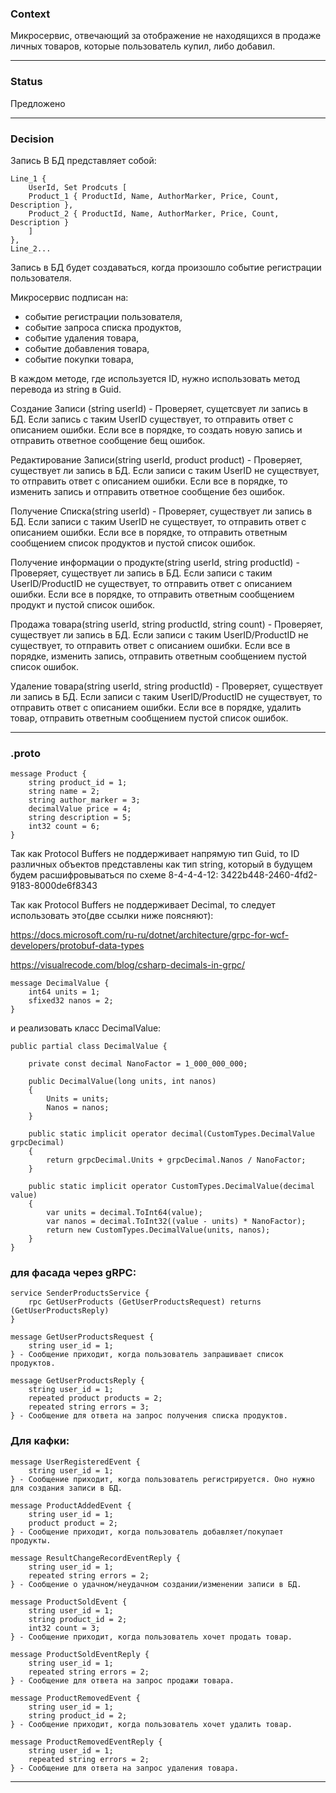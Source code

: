 ### Context

Микросервис, отвечающий за отображение не находящихся в продаже личных товаров, 
которые пользователь купил, либо добавил.
_______________________________________________________________________________
### Status

Предложено
_______________________________________________________________________________
### Decision

Запись В БД представляет собой:

    Line_1 {  
    	UserId, Set Prodcuts [  
    	Product_1 { ProductId, Name, AuthorMarker, Price, Count, Description },  
    	Product_2 { ProductId, Name, AuthorMarker, Price, Count, Description }   
    	]   
    },  
    Line_2...

Запись в БД будет создаваться, когда произошло событие регистрации пользователя.

Микросервис подписан на:
- событие регистрации пользователя,
- событие запроса списка продуктов,
- событие удаления товара, 
- событие добавления товара,
- событие покупки товара,

В каждом методе, где используется ID, нужно использовать метод перевода из string в
Guid.

Создание Записи (string userId) -
    Проверяет, сущетсвует ли запись в БД. Если запись с таким UserID существует, то
    отправить ответ с описанием ошибки. Если все в порядке, то создать новую запись и 
    отправить ответное сообщение бещ ошибок.

Редактирование Записи(string userId, product product) - 
    Проверяет, существует ли запись в БД.  Если записи с таким UserID не существует, то
    отправить ответ с описанием ошибки. Если все в порядке, то изменить запись и
    отправить ответное сообщение без ошибок.

Получение Списка(string userId) - 
    Проверяет, существует ли запись в БД.  Если записи с таким UserID не существует, то
    отправить ответ с описанием ошибки. Если все в порядке, то отправить ответным сообщением
    список продуктов и пустой список ошибок.

Получение информации о продукте(string userId, string productId) -
    Проверяет, существует ли запись в БД.  Если записи с таким UserID/ProductID не существует, то
    отправить ответ с описанием ошибки. Если все в порядке, то отправить ответным сообщением
    продукт и пустой список ошибок.

Продажа товара(string userId, string productId, string count) -
    Проверяет, существует ли запись в БД.  Если записи с таким UserID/ProductID не существует, то
    отправить ответ с описанием ошибки. Если все в порядке, изменить запись, отправить ответным сообщением
    пустой список ошибок.

Удаление товара(string userId, string productId) -
    Проверяет, существует ли запись в БД.  Если записи с таким UserID/ProductID не существует, то
    отправить ответ с описанием ошибки. Если все в порядке, удалить товар, отправить ответным сообщением
    пустой список ошибок.


_______________________________________________________________________________
### .proto

	message Product {
		string product_id = 1;
		string name = 2;
		string author_marker = 3;
		decimalValue price = 4;
		string description = 5;
		int32 count = 6;
	} 
	
Так как Protocol Buffers не поддерживает напрямую тип Guid, то ID различных
объектов представлены как тип string, который в будущем будем расшифровываться 
по схеме 8-4-4-4-12: 3422b448-2460-4fd2-9183-8000de6f8343

Так как Protocol Buffers не поддерживает Decimal, то следует использовать это(две ссылки ниже поясняют):

https://docs.microsoft.com/ru-ru/dotnet/architecture/grpc-for-wcf-developers/protobuf-data-types

https://visualrecode.com/blog/csharp-decimals-in-grpc/


	message DecimalValue {
		int64 units = 1;
		sfixed32 nanos = 2;
	}

и реализовать класс DecimalValue:

	public partial class DecimalValue {
	
		private const decimal NanoFactor = 1_000_000_000;
		
		public DecimalValue(long units, int nanos) 
		{
			Units = units;
			Nanos = nanos;
		}

		public static implicit operator decimal(CustomTypes.DecimalValue grpcDecimal)
		{
			return grpcDecimal.Units + grpcDecimal.Nanos / NanoFactor;
		}

		public static implicit operator CustomTypes.DecimalValue(decimal value) 
		{
			var units = decimal.ToInt64(value);
			var nanos = decimal.ToInt32((value - units) * NanoFactor);
			return new CustomTypes.DecimalValue(units, nanos);
		}
    }
    

### для фасада через gRPC:

	service SenderProductsService {
	    rpc GetUserProducts (GetUserProductsRequest) returns (GetUserProductsReply)
	}
	
	message GetUserProductsRequest {
	    string user_id = 1;
	} - Сообщение приходит, когда пользователь запрашивает список продуктов.

	message GetUserProductsReply {
	    string user_id = 1;
	    repeated product products = 2;
	    repeated string errors = 3; 
	} - Сообщение для ответа на запрос получения списка продуктов. 
    
### Для кафки:

	message UserRegisteredEvent {
	    string user_id = 1;
	} - Сообщение приходит, когда пользователь регистрируется. Оно нужно для создания записи в БД.

	message ProductAddedEvent {
	    string user_id = 1;
	    product product = 2;
	} - Сообщение приходит, когда пользователь добавляет/покупает продукты.

	message ResultChangeRecordEventReply {
	    string user_id = 1;
	    repeated string errors = 2;
	} - Сообщение о удачном/неудачном создании/изменении записи в БД.

	message ProductSoldEvent {
	    string user_id = 1;
	    string product_id = 2;
	    int32 count = 3;
	} - Сообщение приходит, когда пользователь хочет продать товар.

	message ProductSoldEventReply {
	    string user_id = 1;
	    repeated string errors = 2;
	} - Сообщение для ответа на запрос продажи товара.

	message ProductRemovedEvent {
	    string user_id = 1;
	    string product_id = 2;
	} - Сообщение приходит, когда пользователь хочет удалить товар.

	message ProductRemovedEventReply {
	    string user_id = 1;
	    repeated string errors = 2;
	} - Сообщение для ответа на запрос удаления товара.
_______________________________________________________________________________
